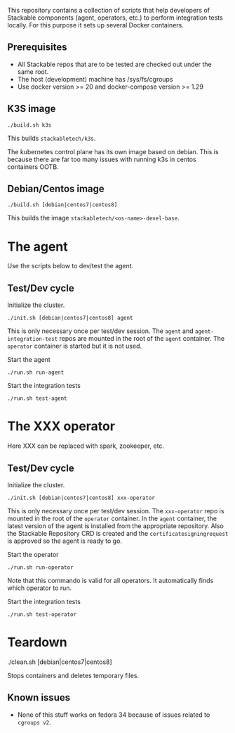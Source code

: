 This repository contains a collection of scripts that help developers of Stackable components (agent, operators, etc.) to
perform integration tests locally. For this purpose it sets up several Docker containers.

## Prerequisites

* All Stackable repos that are to be tested are checked out under the same root.
* The host (development) machine has /sys/fs/cgroups
* Use docker version >= 20 and docker-compose version >= 1.29

## K3S image

    ./build.sh k3s

This builds `stackabletech/k3s`.

The kubernetes control plane has its own image based on debian. This is because there are far too many issues
with running k3s in centos containers OOTB.

## Debian/Centos image

    ./build.sh [debian|centos7|centos8]

This builds the image `stackabletech/<os-name>-devel-base`.

# The agent

Use the scripts below to dev/test the agent.

## Test/Dev cycle

Initialize the cluster.

    ./init.sh [debian|centos7|centos8] agent

 This is only necessary once per test/dev session. The `agent` and `agent-integration-test` repos are mounted in the root of the `agent` container.
 The `operator` container is started but it is not used.

Start the agent

    ./run.sh run-agent

Start the integration tests

    ./run.sh test-agent

# The XXX operator

Here XXX can be replaced with spark, zookeeper, etc.

## Test/Dev cycle

Initialize the cluster.

    ./init.sh [debian|centos7|centos8] xxx-operator

This is only necessary once per test/dev session. The `xxx-operator` repo is mounted in the root of the `operator` container. In the `agent` container, the latest version of the agent is installed from the appropriate repository. Also the Stackable Repository CRD is created and the `certificatesigningrequest` is approved so the agent is ready to go.

Start the operator

    ./run.sh run-operator

Note that this commando is valid for all operators. It automatically finds which operator to run.

Start the integration tests

    ./run.sh test-operator

# Teardown

  ./clean.sh [debian|centos7|centos8]

Stops containers and deletes temporary files.

## Known issues

* None of this stuff works on fedora 34 because of issues related to `cgroups v2`. 

